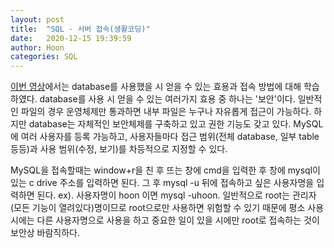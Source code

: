 ```yaml
---
layout: post
title:  "SQL - 서버 접속(생활코딩)"
date:   2020-12-15 19:39:59
author: Hoon
categories: SQL
---
```


[이번 영상](https://opentutorials.org/course/3161/19534)에서는 database를 사용했을 시 얻을 수 있는 효용과 접속 방법에 대해 학습하였다. database를 사용 시 얻을 수 있는 여러가지 효용 중 하나는 '보안'이다. 일반적인 파일의 경우 운영체제만 통과하면 내부 파일은 누구나 자유롭게 접근이 가능하다. 하지만 database는 자체적인 보안체제를 구축하고 있고 권한 기능도 갖고 있다. MySQL에 여러 사용자를 등록 가능하고, 사용자들마다 접근 범위(전체 database, 일부 table 등등)과 사용 범위(수정, 보기)를 차등적으로 지정할 수 있다.

MySQL을 접속할때는 window+r을 친 후 뜨는 창에 cmd을 입력한 후 창에 mysql이 있는 c drive 주소를 입력하면 된다. 그 후 mysql -u 뒤에 접속하고 싶은 사용자명을 입력하면 된다. ex). 사용자명이 hoon 이면 mysql -uhoon. 일반적으로 root는 관리자(모든 기능이 열려있다)명이므로 root으로만 사용하면 위험할 수 있기 때문에 평소 사용시에는 다른 사용자명으로 사용을 하고 중요한 일이 있을 시에만 root로 접속하는 것이 보안상 바람직하다.

